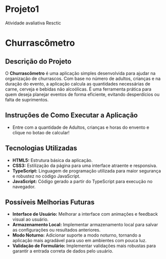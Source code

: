 # Projeto1
 Atividade avaliativa Resctic

# Churrascômetro

## Descrição do Projeto

O **Churrascômetro** é uma aplicação simples desenvolvida para ajudar na organização de churrascos. Com base no número de adultos, crianças e na duração do evento, a aplicação calcula as quantidades necessárias de carne, cerveja e bebidas não alcoólicas. É uma ferramenta prática para quem deseja planejar eventos de forma eficiente, evitando desperdícios ou falta de suprimentos.

## Instruções de Como Executar a Aplicação
- Entre com a quantidade de Adultos, crianças e horas do envento e clique no botao de calcular!

## Tecnologias Utilizadas

- **HTML5:** Estrutura básica da aplicação.
- **CSS3:** Estilização da página para uma interface atraente e responsiva.
- **TypeScript:** Linguagem de programação utilizada para maior segurança e robustez no código JavaScript.
- **JavaScript:** Código gerado a partir do TypeScript para execução no navegador.

## Possíveis Melhorias Futuras

- **Interface de Usuário:** Melhorar a interface com animações e feedback visual ao usuário.
- **Armazenamento Local:** Implementar armazenamento local para salvar as configurações ou resultados anteriores.
- **Modo Noturno:** Adicionar suporte a modo noturno, tornando a aplicação mais agradável para uso em ambientes com pouca luz.
- **Validação de Formulário:** Implementar validações mais robustas para garantir a entrada correta de dados pelo usuário.

